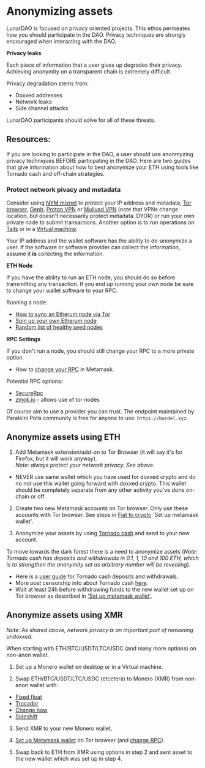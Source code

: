 # Anonymizing assets

LunarDAO is focused on privacy oriented projects. This ethos permeates how you should participate in the DAO. Privacy techniques are strongly encouraged when interacting with the DAO. 

**Privacy leaks**

Each piece of information that a user gives up degrades their privacy. Achieving anonymity on a transparent chain is extremely difficult. 

Privacy degradation stems from:

- Doxxed addresses
- Network leaks
- Side channel attacks

LunarDAO participants should solve for all of these threats.

## Resources:

If you are looking to participate in the DAO, a user should use anonmyzing privacy techniques BEFORE particpating in the DAO. Here are two guides that give information about how to best anonymize your ETH using tools like Tornado cash and off-chain strategies. 

### Protect network pivacy and metadata

Consider using [NYM mixnet](https://nymtech.net/) to protect your IP address and metadata, [Tor browser](https://www.torproject.org/download/), [Geph](https://geph.io/en), [Proton VPN](https://protonvpn.com/download) or [Mullvad VPN](https://mullvad.net/en/pricing/) (note that VPNs change location, but doesn't necessarily protect metadata. DYOR) or run your own private node to submit transactions. Another option is to run operations on [Tails](https://tails.boum.org/install/) or in a [Virtual machine](https://wiki.lunardao.net/virtualbox_whonix.html).

Your IP address and the wallet software has the ability to de-anonymize a user. If the software or software provider can collect the information, assume it **is** collecting the information. 

**ETH Node**

If you have the ability to run an ETH node, you should do so before transmitting any transaction. If you end up running your own node be sure to change your wallet software to your RPC.

Running a node:

- [How to sync an Etherum node via Tor](http://medium.com/@oaeee/how-to-sync-an-ethereum-node-via-tor-755534775ae1)
- [Spin up your own Etherum node](https://ethereum.org/en/developers/docs/nodes-and-clients/run-a-node/#reaching-rpc)
- [Random list of healthy seed nodes](https://ethernodes.org/tor-seed-nodes)

**RPC Settings**

If you don't run a node, you should still change your RPC to a more private option.

- How to [change your RPC](https://wiki.lunardao.net/change_rpc.html) in Metamask.

Potential RPC options:

- [SecureRpc](https://securerpc.com/)
- [zmok.io](https://zmok.io/) - allows use of tor nodes

Of course aim to use a provider you can trust. The endpoint maintained by Paralelní Polis community is free for anyone to use: `https://bordel.xyz`.

## Anonymize assets using ETH

1) Add Metamask extension/add-on to Tor Browser (it will say it's for Firefox, but it will work anyway).  
*Note: always protect your network privacy. See above.*

- NEVER use same wallet which you have used for doxxed crypto and do no not use this wallet going forward with doxxed crypto. This wallet should be completely separate from any other activity you've done on-chain or off. 

2) Create two new Metamask accounts on Tor browser. Only use these accounts with Tor browser. See steps in [Fiat to crypto](./fiat_to_crypto.md) 'Set up metamask wallet'.

3) Anonymize your assets by using [Tornado cash](https://forums.tornadocash.community/t/post-censorship-guide/43) and send to your new account.

To move towards the dark forest there is a need to anonymize assets (*Note: Tornado cash has deposits and withdrawals in 0.1, 1, 10 and 100 ETH, which is to strengthen the anonymity set as arbitrary number will be revealing*).  
- Here is a [user guide](https://cryptobriefing.com/how-to-use-tornado-cash-ethereum-privacy-solution/) for Tornado cash deposits and withdrawals.  
- More post censorship info about Tornado cash [here](https://hackmd.io/@gozzy/tornado-cash-post-censorship#RPC).  
- Wait at least 24h before withdrawing funds to the new wallet set up on Tor browser as described in ['Set up metamask wallet'](fiat_to_crypto.md).

## Anonymize assets using XMR

*Note: As shared above, network privacy is an important part of remaining undoxxed.*

When starting with ETH/BTC/USDT/LTC/USDC (and many more options) on non-anon wallet.

1) Set up a Monero wallet on desktop or in a Virtual machine.  

2) Swap ETH/BTC/USDT/LTC/USDC (etcetera) to Monero (XMR) from non-anon wallet with:  

- [Fixed float](https://fixedfloat.com)  
- [Trocador](https://trocador.app/en)  
- [Change now](https://changenow.io)  
- [Sideshift](https://sideshift.ai)    

3) Send XMR to your new Monero wallet.

4) [Set up Metamask wallet](fiat_to_crypto.md) on Tor browser (and [change RPC](https://wiki.lunardao.net/change_rpc.html)).

5) Swap back to ETH from XMR using options in step 2 and sent asset to the new wallet which was set up in step 4.
